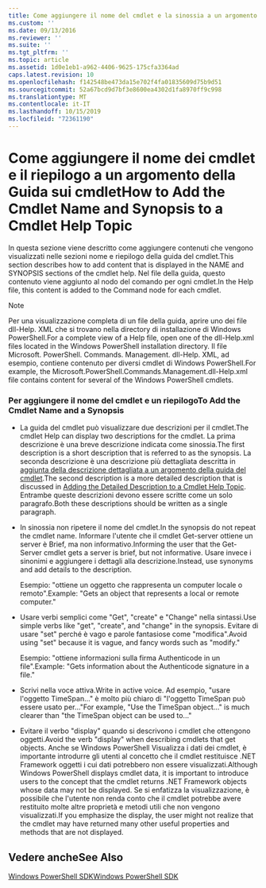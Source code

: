 ```yaml
---
title: Come aggiungere il nome del cmdlet e la sinossia a un argomento della guida del cmdlet | Microsoft Docs
ms.custom: ''
ms.date: 09/13/2016
ms.reviewer: ''
ms.suite: ''
ms.tgt_pltfrm: ''
ms.topic: article
ms.assetid: 1d0e1eb1-a962-4406-9625-175cfa3364ad
caps.latest.revision: 10
ms.openlocfilehash: f142548be473da15e702f4fa01835609d75b9d51
ms.sourcegitcommit: 52a67bcd9d7bf3e8600ea4302d1fa8970ff9c998
ms.translationtype: MT
ms.contentlocale: it-IT
ms.lasthandoff: 10/15/2019
ms.locfileid: "72361190"
---
```

# <a name="how-to-add-the-cmdlet-name-and-synopsis-to-a-cmdlet-help-topic"></a><span data-ttu-id="de192-102">Come aggiungere il nome dei cmdlet e il riepilogo a un argomento della Guida sui cmdlet</span><span class="sxs-lookup"><span data-stu-id="de192-102">How to Add the Cmdlet Name and Synopsis to a Cmdlet Help Topic</span></span>

<span data-ttu-id="de192-103">In questa sezione viene descritto come aggiungere contenuti che vengono visualizzati nelle sezioni nome e riepilogo della guida del cmdlet.</span><span class="sxs-lookup"><span data-stu-id="de192-103">This section describes how to add content that is displayed in the NAME and SYNOPSIS sections of the cmdlet help.</span></span> <span data-ttu-id="de192-104">Nel file della guida, questo contenuto viene aggiunto al nodo del comando per ogni cmdlet.</span><span class="sxs-lookup"><span data-stu-id="de192-104">In the Help file, this content is added to the Command node for each cmdlet.</span></span>

> [!NOTE]
> <span data-ttu-id="de192-105">Per una visualizzazione completa di un file della guida, aprire uno dei file dll-Help. XML che si trovano nella directory di installazione di Windows PowerShell.</span><span class="sxs-lookup"><span data-stu-id="de192-105">For a complete view of a Help file, open one of the dll-Help.xml files located in the Windows PowerShell installation directory.</span></span> <span data-ttu-id="de192-106">Il file Microsoft. PowerShell. Commands. Management. dll-Help. XML, ad esempio, contiene contenuto per diversi cmdlet di Windows PowerShell.</span><span class="sxs-lookup"><span data-stu-id="de192-106">For example, the Microsoft.PowerShell.Commands.Management.dll-Help.xml file contains content for several of the Windows PowerShell cmdlets.</span></span>

### <a name="to-add-the-cmdlet-name-and-a-synopsis"></a><span data-ttu-id="de192-107">Per aggiungere il nome del cmdlet e un riepilogo</span><span class="sxs-lookup"><span data-stu-id="de192-107">To Add the Cmdlet Name and a Synopsis</span></span>

- <span data-ttu-id="de192-108">La guida del cmdlet può visualizzare due descrizioni per il cmdlet.</span><span class="sxs-lookup"><span data-stu-id="de192-108">The cmdlet Help can display two descriptions for the cmdlet.</span></span> <span data-ttu-id="de192-109">La prima descrizione è una breve descrizione indicata come sinossia.</span><span class="sxs-lookup"><span data-stu-id="de192-109">The first description is a short description that is referred to as the synopsis.</span></span> <span data-ttu-id="de192-110">La seconda descrizione è una descrizione più dettagliata descritta in [aggiunta della descrizione dettagliata a un argomento della guida del cmdlet](./how-to-add-a-cmdlet-description.md).</span><span class="sxs-lookup"><span data-stu-id="de192-110">The second description is a more detailed description that is discussed in [Adding the Detailed Description to a Cmdlet Help Topic](./how-to-add-a-cmdlet-description.md).</span></span> <span data-ttu-id="de192-111">Entrambe queste descrizioni devono essere scritte come un solo paragrafo.</span><span class="sxs-lookup"><span data-stu-id="de192-111">Both these descriptions should be written as a single paragraph.</span></span>

- <span data-ttu-id="de192-112">In sinossia non ripetere il nome del cmdlet.</span><span class="sxs-lookup"><span data-stu-id="de192-112">In the synopsis do not repeat the cmdlet name.</span></span> <span data-ttu-id="de192-113">Informare l'utente che il cmdlet Get-server ottiene un server è Brief, ma non informativo.</span><span class="sxs-lookup"><span data-stu-id="de192-113">Informing the user that the Get-Server cmdlet gets a server is brief, but not informative.</span></span> <span data-ttu-id="de192-114">Usare invece i sinonimi e aggiungere i dettagli alla descrizione.</span><span class="sxs-lookup"><span data-stu-id="de192-114">Instead, use synonyms and add details to the description.</span></span>

  <span data-ttu-id="de192-115">Esempio: "ottiene un oggetto che rappresenta un computer locale o remoto".</span><span class="sxs-lookup"><span data-stu-id="de192-115">Example: "Gets an object that represents a local or remote computer."</span></span>

- <span data-ttu-id="de192-116">Usare verbi semplici come "Get", "create" e "Change" nella sintassi.</span><span class="sxs-lookup"><span data-stu-id="de192-116">Use simple verbs like "get", "create", and "change" in the synopsis.</span></span> <span data-ttu-id="de192-117">Evitare di usare "set" perché è vago e parole fantasiose come "modifica".</span><span class="sxs-lookup"><span data-stu-id="de192-117">Avoid using "set" because it is vague, and fancy words such as "modify."</span></span>

  <span data-ttu-id="de192-118">Esempio: "ottiene informazioni sulla firma Authenticode in un file".</span><span class="sxs-lookup"><span data-stu-id="de192-118">Example: "Gets information about the Authenticode signature in a file."</span></span>

- <span data-ttu-id="de192-119">Scrivi nella voce attiva.</span><span class="sxs-lookup"><span data-stu-id="de192-119">Write in active voice.</span></span> <span data-ttu-id="de192-120">Ad esempio, "usare l'oggetto TimeSpan..." è molto più chiaro di "l'oggetto TimeSpan può essere usato per..."</span><span class="sxs-lookup"><span data-stu-id="de192-120">For example, "Use the TimeSpan object..." is much clearer than "the TimeSpan object can be used to..."</span></span>

- <span data-ttu-id="de192-121">Evitare il verbo "display" quando si descrivono i cmdlet che ottengono oggetti.</span><span class="sxs-lookup"><span data-stu-id="de192-121">Avoid the verb "display" when describing cmdlets that get objects.</span></span> <span data-ttu-id="de192-122">Anche se Windows PowerShell Visualizza i dati dei cmdlet, è importante introdurre gli utenti al concetto che il cmdlet restituisce .NET Framework oggetti i cui dati potrebbero non essere visualizzati.</span><span class="sxs-lookup"><span data-stu-id="de192-122">Although Windows PowerShell displays cmdlet data, it is important to introduce users to the concept that the cmdlet returns .NET Framework objects whose data may not be displayed.</span></span> <span data-ttu-id="de192-123">Se si enfatizza la visualizzazione, è possibile che l'utente non renda conto che il cmdlet potrebbe avere restituito molte altre proprietà e metodi utili che non vengono visualizzati.</span><span class="sxs-lookup"><span data-stu-id="de192-123">If you emphasize the display, the user might not realize that the cmdlet may have returned many other useful properties and methods that are not displayed.</span></span>

## <a name="see-also"></a><span data-ttu-id="de192-124">Vedere anche</span><span class="sxs-lookup"><span data-stu-id="de192-124">See Also</span></span>

 [<span data-ttu-id="de192-125">Windows PowerShell SDK</span><span class="sxs-lookup"><span data-stu-id="de192-125">Windows PowerShell SDK</span></span>](../windows-powershell-reference.md)